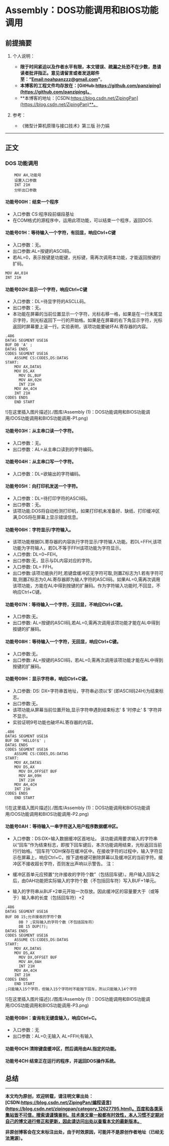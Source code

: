 ﻿# Assembly：DOS功能调用和BIOS功能调用

## 前提摘要

1. 个人说明：

   - **限于时间紧迫以及作者水平有限，本文错误、疏漏之处恐不在少数，恳请读者批评指正。意见请留言或者发送邮件至：“[Email:noahpanzzz@gmail.com](noahpanzzz@gmail.com)”**。
   - **本博客的工程文件均存放在：[GitHub:https://github.com/panziping](https://github.com/panziping)。**
   - **本博客的地址：[CSDN:https://blog.csdn.net/ZipingPan](https://blog.csdn.net/ZipingPan)**。
2. 参考：

   - 《微型计算机原理与接口技术》第三版 孙力娟

---

## 正文

### DOS 功能调用


~~~assembly
    MOV AH,功能号
    设置入口参数
    INT 21H
    分析出口参数
~~~

#### 功能号00H：结束一个程序

 - 入口参数  CS:程序段前缀段基址
 - 在COM格式的源程序中，运用此项功能，可以结束一个程序，返回DOS.

#### 功能号01H：等待输入一个字符，有回显，响应Ctrl+C键

 - 入口参数：无。
 - 出口参数:AL=按键的ASCII码。
 - 若AL=0，表示按键是功能键，光标键，需再次调用本功能，才能返回按键的扩码。

~~~ assembly
MOV AH,01H
INT 21H
~~~

#### 功能号02H:显示一个字符，响应Ctrl+C键

 - 入口参数：DL=待显字符的ASCLL码。
 - 出口参数：无。
 - 本功能在屏幕的当前位置显示一个字符，光标右移一格，如果是在一行末尾显示字符，则光标返回下一行的开始格。如果是在屏幕的右下角显示字符，光标返回时屏幕要上滚一行。实验表明，该项功能要破坏AL寄存器的内容。

~~~ assembly
.486
DATAS SEGMENT USE16
BUF DB 'A' ;
DATAS ENDS
CODES SEGMENT USE16
    ASSUME CS:CODES,DS:DATAS
START:
    MOV AX,DATAS
    MOV DS,AX     
      MOV DL,BUF
      MOV AH,02H
      INT 21H
    MOV AH,4CH
    INT 21H
CODES ENDS
    END START
~~~

![在这里插入图片描述](./图库/Assembly (1)：DOS功能调用和BIOS功能调用/DOS功能调用和BIOS功能调用-P1.png)

#### 功能号03H：从主串口读一个字符。

 - 入口参数：无。
 - 出口参数：AL=从主串口读到的字符编码。



#### 功能号04H：从主串口写一个字符。

 - 入口参数：DL=欲输出的字符编码。


#### 功能号05H：向打印机发送一个字符。

 - 入口参数：DL=待打印字符的ASCII码。
 - 出口参数：无。
 - 该项功能.DOS将自动检测打印机，如果打印机未准备好、缺纸、打印缓冲区满,DOS将在屏幕上显示错误信息。

#### 功能号06H：字符显示/字符输入。

 - 该项功能根据DL寄存器的内容执行字符显示/字符输人功能。若DL=FFH,该项功能为字符输人，若DL不等于FFH该项功能为字符显示。
 - 人口参数: DL=0~FEH。
 - 出口参数:无，显示与DL内容对应的字符。
 - 入口参数: DL= FFH。
 - 出口参数:该项功能执行时,若键盘缓冲区无字符可取,则置Z标志为1.若有字符可取,则置Z标志为0,AL寄存器即为输人字符的ASCII码。如果AL=0,需再次调用该项功能，方能在AL中得到按键的扩展码。作为字符输入功能时,不回显，不响应Ctrl+C键。


#### 功能号07H：等待输入一个字符，无回显，不响应Ctrl+C键。

 - 入口参数:无。
 - 出口参数: AL=按键的ASCII码,若AL=0,需再次调用该项功能才能在AL中得到按键的扩展码。


#### 功能号08H：等待输入一个字符，无回显，响应Ctrl+C键。

 - 入口参数:无。
 - 出口参数: AL=按键的ASCII码，若AL=0,需再次调用该项功能才能在AL中得到按键的扩展码。


#### 功能号09H：显示字符串，响应Ctrl+C键。

 - 入口参数: DS: DX=字符串首地址，字符串必须以‘$’ (即ASCII码24H)为结束标志。
 - 出口参数:无。
 - 该项功能从屏幕当前位置开始,显示字符申遇到结束标志' $ '时停止' $ '字符并不显示。
 - 实验证明9号功能也破坏AL寄存器的内容。

~~~ assembly
.486
DATAS SEGMENT USE16
BUF DB 'HELLO!$' ;
DATAS ENDS
CODES SEGMENT USE16
    ASSUME CS:CODES,DS:DATAS
START:
    MOV AX,DATAS
    MOV DS,AX     
      MOV DX,OFFSET BUF
      MOV AH,09H
      INT 21H
    MOV AH,4CH
    INT 21H
CODES ENDS
    END START
~~~

![在这里插入图片描述](./图库/Assembly (1)：DOS功能调用和BIOS功能调用/DOS功能调用和BIOS功能调用-P2.png)

#### 功能号0AH：等待输入一串字符送入用户程序数据缓冲区。

 - 入口参数：DS:DX=输入数据缓冲区首地址。
   该功能调用要求输入的字符串以“回车”作为结束标志，即按下回车键后，本次功能调用结束，光标返回当前行行始格。“回车符”ODH保存在缓冲区中。在接收字符的过程中，输入字符显示在屏幕上，响应Ctrl+C，按下退格键可删除屏幕以及缓冲区的当前字符。缓冲区不接收超长字符，否则发出声响以示警告。
   注：

 - 缓冲区首单元应预置“允许接收的字符个数”（包括回车键）。用户输入回车之后，由0AH功能把实际输入的字符个数（不包括回车符）写入BUF+1单元。 
 - 输入的字符串从BUF+2单元开始一次存放。因此缓冲区的容量要大于（或等于）输入串的长度（包括回车符）+2

~~~ assembly
.486
DATAS SEGMENT USE16
BUF DB 15;允许接收的字符个数
      DB ? ;实际输入的字符个数（不包括回车符）
      DB 15 DUP(?);
DATAS ENDS
CODES SEGMENT USE16
    ASSUME CS:CODES,DS:DATAS
START:
    MOV AX,DATAS
    MOV DS,AX     
      MOV DX,OFFSET BUF
      MOV AH,0AH
      INT 21H
    MOV AH,4CH
    INT 21H
CODES ENDS
    END START
;只能输入15个字符，但输入15个字符时不能按下回车，所以只能输入14个字符
~~~

![在这里插入图片描述](./图库/Assembly (1)：DOS功能调用和BIOS功能调用/DOS功能调用和BIOS功能调用-P3.png)

#### 功能号0BH：查询有无键盘输入，响应Ctrl+C。

 - 入口参数：无
 - 出口参数：AL=0;无输入
      AL=FFH;有输入

#### 功能号0CH:清除键盘缓冲区，然后调用由AL指定的功能。


#### 功能号4CH:结束正在运行的程序，并返回DOS操作系统。

## 总结



---

**本文均为原创，欢迎转载，请注明文章出处：[CSDN:https://blog.csdn.net/ZipingPan/编程语言](https://blog.csdn.net/zipingpan/category_12627795.html)。百度和各类采集站皆不可信，搜索请谨慎鉴别。技术类文章一般都有时效性，本人习惯不定期对自己的博文进行修正和更新，因此请访问出处以查看本文的最新版本。**

**非原创博客会在文末标注出处，由于时效原因，可能并不是原创作者地址（已经无法溯源）。**

